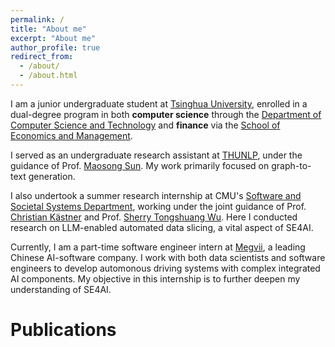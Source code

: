 ```yaml
---
permalink: /
title: "About me"
excerpt: "About me"
author_profile: true
redirect_from: 
  - /about/
  - /about.html
---
```


I am a junior undergraduate student at [Tsinghua University](https://www.tsinghua.edu.cn/en/), enrolled in a dual-degree program in both **computer science** through the [Department of Computer Science and Technology](https://www.cs.tsinghua.edu.cn/csen/) and **finance** via the  [School of Economics and Management](https://www.sem.tsinghua.edu.cn/en/).

I served as an undergraduate research assistant at [THUNLP](https://nlp.csai.tsinghua.edu.cn/), under the guidance of Prof. [Maosong Sun](https://scholar.google.com.au/citations?hl=en&user=zIgT0HMAAAAJ). My work primarily focused on graph-to-text generation.

I also undertook a summer research internship at CMU's [Software and Societal Systems Department](https://s3d.cmu.edu/), working under the joint guidance of Prof. [Christian Kästner](https://www.cs.cmu.edu/~ckaestne/) and Prof. [Sherry Tongshuang Wu](https://www.cs.cmu.edu/~sherryw/). Here I conducted research on LLM-enabled automated data slicing, a vital aspect of SE4AI.

Currently, I am a part-time software engineer intern at [Megvii](https://en.megvii.com/), a leading Chinese AI-software company. I work with both data scientists and software engineers to develop automonous driving systems with complex integrated AI components. My objective in this internship is to further deepen my understanding of SE4AI.

# Publications

